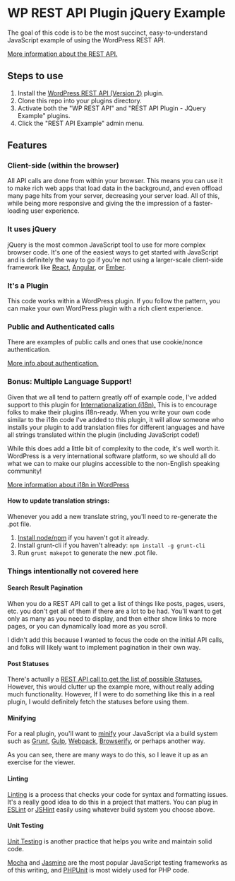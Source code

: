 # WP REST API Plugin jQuery Example

The goal of this code is to be the most succinct, easy-to-understand JavaScript
example of using the WordPress REST API.

[More information about the REST API.](http://v2.wp-api.org)

## Steps to use

 1. Install the [WordPress REST API (Version 2)](https://wordpress.org/plugins/rest-api/) plugin.
 2. Clone this repo into your plugins directory.
 3. Activate both the "WP REST API" and "REST API Plugin - JQuery Example" plugins.
 4. Click the "REST API Example" admin menu.

## Features

### Client-side (within the browser)

All API calls are done from within your browser. This means you can use it to
make rich web apps that load data in the background, and even offload many
page hits from your server, decreasing your server load. All of this,
while being more responsive and giving the the impression of a faster-loading
user experience.

### It uses jQuery

jQuery is the most common JavaScript tool to use for more complex browser code.
It's one of the easiest ways to get started with JavaScript and is definitely
the way to go if you're not using a larger-scale client-side framework like
[React](https://facebook.github.io/react/),
[Angular](https://angularjs.org/),
or [Ember](http://emberjs.com/).

### It's a Plugin

This code works within a WordPress plugin. If you follow the pattern, you can
make your own WordPress plugin with a rich client experience.

### Public and Authenticated calls

There are examples of public calls and ones that use cookie/nonce authentication.

[More info about authentication.](http://v2.wp-api.org/guide/authentication/)


### Bonus: Multiple Language Support!

Given that we all tend to pattern greatly off of example code, I've added support
to this plugin for [Internationalization (i18n).](https://en.wikipedia.org/wiki/Internationalization_and_localization)
This is to encourage folks to make their plugins i18n-ready.
When you write your own code similar to the i18n code I've added to this plugin,
it will allow someone who installs your plugin to add translation files
for different languages and have all strings translated within the plugin
(including JavaScript code!)

While this does add a little bit of complexity to the code, it's well worth it.
WordPress is a very international software platform, so we should all do what
we can to make our plugins accessible to the non-English speaking community!

[More information about i18n in WordPress](https://codex.wordpress.org/I18n_for_WordPress_Developers)

#### How to update translation strings:

Whenever you add a new translate string, you'll need to re-generate the .pot file.

 1. [Install node/npm](https://docs.npmjs.com/getting-started/installing-node) if you haven't got it already.
 2. Install grunt-cli if you haven't already: `npm install -g grunt-cli`
 3. Run `grunt makepot` to generate the new .pot file.

### Things intentionally not covered here

#### Search Result Pagination

When you do a REST API call to get a list of things like posts, pages, users, etc.
you don't get all of them if there are a lot to be had. You'll want to get only as
many as you need to display, and then either show links to more pages, or you can
dynamically load more as you scroll.

I didn't add this because I wanted to focus the code on the initial API calls, and
folks will likely want to implement pagination in their own way.

#### Post Statuses

There's actually a [REST API call to get the list of possible Statuses.](http://v2.wp-api.org/reference/statuses/)
However, this would clutter up the example more, without really adding much
functionality. However, If I were to do something like this in a real plugin,
I would definitely fetch the statuses before using them.

#### Minifying

For a real plugin, you'll want to [minify](https://en.wikipedia.org/wiki/Minification_(programming))
your JavaScript via a build system such as
[Grunt](http://gruntjs.com/),
[Gulp](http://gulpjs.com/),
[Webpack](https://webpack.github.io),
[Browserify](http://browserify.org/),
or perhaps another way.

As you can see, there are many ways to do this, so I leave it up as an exercise
for the viewer.

#### Linting

[Linting](https://en.wikipedia.org/wiki/Lint_(software)) is a process that checks
your code for syntax and formatting issues. It's a really good idea to do this
in a project that matters. You can plug in
[ESLint](http://eslint.org/) or [JSHint](http://jshint.com/) easily using whatever
build system you choose above.

#### Unit Testing

[Unit Testing](https://en.wikipedia.org/wiki/Unit_testing) is another practice
that helps you write and maintain solid code.

[Mocha](https://mochajs.org/) and [Jasmine](http://jasmine.github.io/) are the
most popular JavaScript testing frameworks as of this writing, and
[PHPUnit](https://phpunit.de/) is most widely used for PHP code.


